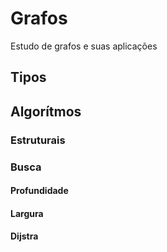 # Grafos

Estudo de grafos e suas aplicações

## Tipos

## Algorítmos

### Estruturais

### Busca

#### Profundidade

#### Largura

#### Dijstra
